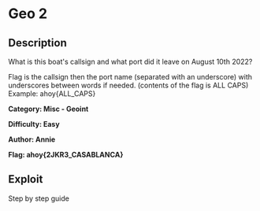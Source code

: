 # Geo 2

## Description 
What is this boat's callsign and what port did it leave on August 10th 2022?

Flag is the callsign then the port name (separated with an underscore) with underscores between words if needed. (contents of the flag is ALL CAPS) Example: ahoy{ALL_CAPS}


**Category: Misc - Geoint** 

**Difficulty: Easy**

**Author: Annie** 

**Flag: ahoy{2JKR3_CASABLANCA}**

## Exploit
Step by step guide
